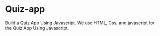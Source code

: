 # Quiz-app
Build a Quiz App Using Javascript. We use HTML, Css, and javascript for the Quiz App Using Javascript.
